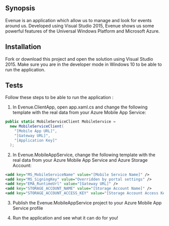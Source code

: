## Synopsis

Evenue is an application which allow us to manage and look for events around us. Developed using Visual Studio 2015, Evenue shows us some powerful features of the Universal Windows Platform and Microsoft Azure.

## Installation

Fork or download this project and open the solution using Visual Studio 2015. Make sure you are in the developer mode in Windows 10 to be able to run the application.

## Tests

Follow these steps to be able to run the application :
1. In Evenue.ClientApp, open app.xaml.cs and change the following template with the real data from your Azure Mobile App Service:

```cs
public static MobileServiceClient MobileService =
  new MobileServiceClient(
    "[Mobile App URL]",
    "[Gateway URL]",
    "[Application Key]"
  );
```
2. In Evenue.MobileAppService, change the following template with the real data from your Azure Mobile App Service and Azure Storage Account:

```xml
<add key="MS_MobileServiceName" value="[Mobile Service Name]" />
<add key="MS_SigningKey" value="Overridden by portal settings" />
<add key="EMA_RuntimeUrl" value="[Gateway URL]" />
<add key="STORAGE_ACCOUNT_NAME" value="[Storage Account Name]" />
<add key="STORAGE_ACCOUNT_ACCESS_KEY" value="[Storage Account Access Key]" />
```

3. Publish the Evenue.MobileAppService project to your Azure Mobile App Service profile

4. Run the application and see what it can do for you!

